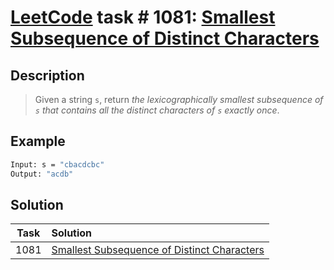 # [LeetCode][leetcode] task # 1081: [Smallest Subsequence of Distinct Characters][task]

Description
-----------

> Given a string `s`, return _the lexicographically smallest subsequence of `s`
> that contains all the distinct characters of `s` exactly once_.

Example
-------

```sh
Input: s = "cbacdcbc"
Output: "acdb"
```

Solution
--------

| Task | Solution                                                |
|:----:|:--------------------------------------------------------|
| 1081 | [Smallest Subsequence of Distinct Characters][solution] |


[leetcode]: <http://leetcode.com/>
[task]: <https://leetcode.com/problems/smallest-subsequence-of-distinct-characters/>
[solution]: <https://github.com/wellaxis/praxis-leetcode/blob/main/src/main/java/com/witalis/praxis/leetcode/task/h11/p1081/option/Practice.java>
